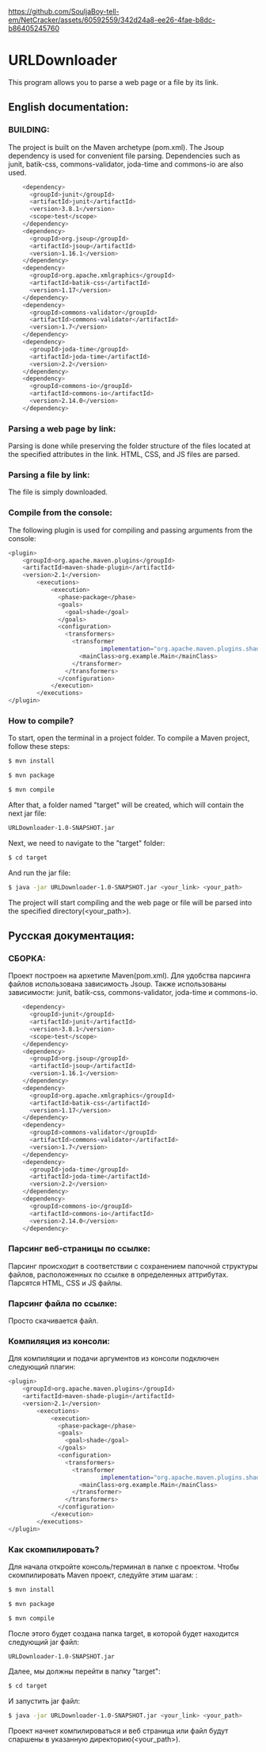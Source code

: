 https://github.com/SouljaBoy-tell-em/NetCracker/assets/60592559/342d24a8-ee26-4fae-b8dc-b86405245760


# URLDownloader

This program allows you to parse a web page or a file by its link.

## English documentation:

### BUILDING:
The project is built on the Maven archetype (pom.xml). The Jsoup dependency is used for convenient file parsing. Dependencies such as junit, batik-css, commons-validator, joda-time and commons-io are also used.

```sh
    <dependency>
      <groupId>junit</groupId>
      <artifactId>junit</artifactId>
      <version>3.8.1</version>
      <scope>test</scope>
    </dependency>
    <dependency>
      <groupId>org.jsoup</groupId>
      <artifactId>jsoup</artifactId>
      <version>1.16.1</version>
    </dependency>
    <dependency>
      <groupId>org.apache.xmlgraphics</groupId>
      <artifactId>batik-css</artifactId>
      <version>1.17</version>
    </dependency>
    <dependency>
      <groupId>commons-validator</groupId>
      <artifactId>commons-validator</artifactId>
      <version>1.7</version>
    </dependency>
    <dependency>
      <groupId>joda-time</groupId>
      <artifactId>joda-time</artifactId>
      <version>2.2</version>
    </dependency>
    <dependency>
      <groupId>commons-io</groupId>
      <artifactId>commons-io</artifactId>
      <version>2.14.0</version>
    </dependency>
```

### Parsing a web page by link:
Parsing is done while preserving the folder structure of the files located at the specified attributes in the link. HTML, CSS, and JS files are parsed.

### Parsing a file by link:
The file is simply downloaded.

### Compile from the console: 
The following plugin is used for compiling and passing arguments from the console:

```sh
<plugin>
    <groupId>org.apache.maven.plugins</groupId>
    <artifactId>maven-shade-plugin</artifactId>
    <version>2.1</version>
        <executions>
            <execution>
              <phase>package</phase>
              <goals>
                <goal>shade</goal>
              </goals>
              <configuration>
                <transformers>
                  <transformer
                          implementation="org.apache.maven.plugins.shade.resource.ManifestResourceTransformer">
                    <mainClass>org.example.Main</mainClass>
                  </transformer>
                </transformers>
              </configuration>
            </execution>
        </executions>
</plugin>
```

### How to compile?
To start, open the terminal in a project folder. To compile a Maven project, follow these steps:
```sh
$ mvn install
```
```sh
$ mvn package
```
```sh
$ mvn compile
```

After that, a folder named "target" will be created, which will contain the next jar file:
```sh
URLDownloader-1.0-SNAPSHOT.jar 
```
Next, we need to navigate to the "target" folder:
```sh
$ cd target
```
And run the jar file:
```sh
$ java -jar URLDownloader-1.0-SNAPSHOT.jar <your_link> <your_path>
```
The project will start compiling and the web page or file will be parsed into the specified directory(<your_path>).

## Русская документация:

### СБОРКА:
Проект построен на архетипе Maven(pom.xml). Для удобства парсинга файлов использована зависимость Jsoup. 
Также использованы зависимости: junit, batik-css, commons-validator, joda-time и commons-io.

```sh
    <dependency>
      <groupId>junit</groupId>
      <artifactId>junit</artifactId>
      <version>3.8.1</version>
      <scope>test</scope>
    </dependency>
    <dependency>
      <groupId>org.jsoup</groupId>
      <artifactId>jsoup</artifactId>
      <version>1.16.1</version>
    </dependency>
    <dependency>
      <groupId>org.apache.xmlgraphics</groupId>
      <artifactId>batik-css</artifactId>
      <version>1.17</version>
    </dependency>
    <dependency>
      <groupId>commons-validator</groupId>
      <artifactId>commons-validator</artifactId>
      <version>1.7</version>
    </dependency>
    <dependency>
      <groupId>joda-time</groupId>
      <artifactId>joda-time</artifactId>
      <version>2.2</version>
    </dependency>
    <dependency>
      <groupId>commons-io</groupId>
      <artifactId>commons-io</artifactId>
      <version>2.14.0</version>
    </dependency>
```

### Парсинг веб-страницы по ссылке:
Парсинг происходит в соответствии с сохранением папочной структуры файлов, расположенных по ссылке в определенных аттрибутах. Парсятся HTML, CSS и JS файлы. 

### Парсинг файла по ссылке:
Просто скачивается файл.

### Компиляция из консоли: 
Для компиляции и подачи аргументов из консоли подключен следующий плагин:

```sh
<plugin>
    <groupId>org.apache.maven.plugins</groupId>
    <artifactId>maven-shade-plugin</artifactId>
    <version>2.1</version>
        <executions>
            <execution>
              <phase>package</phase>
              <goals>
                <goal>shade</goal>
              </goals>
              <configuration>
                <transformers>
                  <transformer
                          implementation="org.apache.maven.plugins.shade.resource.ManifestResourceTransformer">
                    <mainClass>org.example.Main</mainClass>
                  </transformer>
                </transformers>
              </configuration>
            </execution>
        </executions>
</plugin>
```

### Как скомпилировать?
Для начала откройте консоль/терминал в папке с проектом. Чтобы скомпилировать Maven проект, следуйте этим шагам:
:
```sh
$ mvn install
```
```sh
$ mvn package
```
```sh
$ mvn compile
```

После этого будет создана папка target, в которой будет находится следующий jar файл:
```sh
URLDownloader-1.0-SNAPSHOT.jar 
```
Далее, мы должны перейти в папку "target":
```sh
$ cd target
```
И запустить jar файл:
```sh
$ java -jar URLDownloader-1.0-SNAPSHOT.jar <your_link> <your_path>
```
Проект начнет компилироваться и веб страница или файл будут спаршены в указанную директорию(<your_path>).
